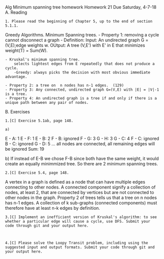 Alg Minimum spanning tree homework
Homework 21   Due Saturday, 4-7-18
A. Reading

    1. Please read the beginning of Chapter 5, up to the end of section 5.1.1.

Greedy Algorithms. 
Minimum Spanning trees. 
    - Property 1: removing a cycle cannot disconnect a graph 
    - Definition: Input: An undirected graph G = (V,E);edge weights w. 
                OUtput: A tree (V,E') with E' in E that minimizes weight(T) = Sum(W).

    - Kruskal's minimum spanning tree. 
        selects lightest edges from E repeatedly that does not produce a cycle. 
        -Greedy: always picks the decision with most obvious immediate advantage. 

    - Property 2: a tree on  n nodes has n-1 edges.  (129)
    - Property 3: Any connected, undirected graph G=(V,E) with |E| = |V|-1 is a tree.
    - Property 4: An undirected graph is a tree if and only if there is a unique path between any pair of nodes.  

B. Exercises

    1.[C] Exercise 5.1ab, page 148.

    a) 
E - A: 1
E - F: 1
E - B: 2
F - B: ignored
F - G: 3
G - H: 3
G - C: 4
F - C: ignored
B - C: ignored
G - D: 5
... all nodes are connected, all remaining edges will be ignored
Sum: 19

b)
If instead of E-B we chose F-B since both have the same weight, it would create an equally minimmized tree. So there are 2 minimum spanning trees.

    2.[C] Exercise 5.4, page 148.

A vertex in a graph is defined as a node that can have multiple edges connecting to other nodes. A connected component signify a collection of nodes, at least 2, that are connected by vertices but are not connected to other nodes in the graph.
Property 2 of trees tells us that a tree on n nodes has n-1 edges. A collection of k sub-graphs (connected components) must therefore have at least n-k edges by definition. 


    3.[C] Implement an inefficient version of Kruskal's algorithm: to see whether a particular edge will cause a cycle, use DFS. Submit your code through git and your output here.



    4.[C] Please solve the Loopy Transit problem, including using the suggested input and output formats. Submit your code through git and your output here.



